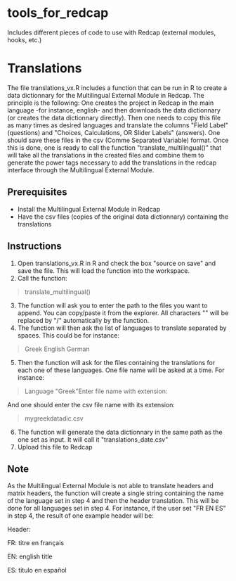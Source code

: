 # tools_for_redcap
Includes different pieces of code to use with Redcap (external modules, hooks, etc.)
# Translations
The file translations_vx.R includes a function that can be run in R to create a data dictionnary for the Multilingual External Module in Redcap.
The principle is the following:
One creates the project in Redcap in the main language -for instance, english- and then downloads the data dictionnary (or creates the data dictionnary directly). Then one needs to copy this file as many times as desired languages and translate the columns "Field Label" (questions) and "Choices, Calculations, OR Slider Labels" (answers). One should save these files in the csv (Comme Separated Variable) format. Once this is done, one is ready to call the function "translate_multilingual()" that will take all the translations in the created files and combine them to generate the power tags necessary to add the translations in the redcap interface through the Multilingual External Module.
## Prerequisites
- Install the Multilingual External Module in Redcap
- Have the csv files (copies of the original data dictionnary) containing the translations
## Instructions
1. Open translations_vx.R in R and check the box "source on save" and save the file. This will load the function into the workspace.
2. Call the function: 
> translate_multilingual()
3. The function will ask you to enter the path to the files you want to append. You can copy/paste it from the explorer. All characters "\" will be replaced by "/" automatically by the function.
4. The function will then ask the list of languages to translate separated by spaces. This could be for instance:
> Greek English German
5. Then the function will ask for the files containing the translations for each one of these languages. One file name will be asked at a time. For instance: 
> Language "Greek"Enter file name with extension:

And one should enter the csv file name with its extension:

> mygreekdatadic.csv

6. The function will generate the data dictionnary in the same path as the one set as input. It will call it "translations_date.csv"
7. Upload this file to Redcap
## Note
As the Multilingual External Module is not able to translate headers and matrix headers, the function will create a single string containing the name of the language set in step 4 and then the header translation. This will be done for all languages set in step 4. For instance, if the user set "FR EN ES" in step 4, the result of one example header will be:

Header:

FR: titre en français

EN: english title

ES: titulo en español 

